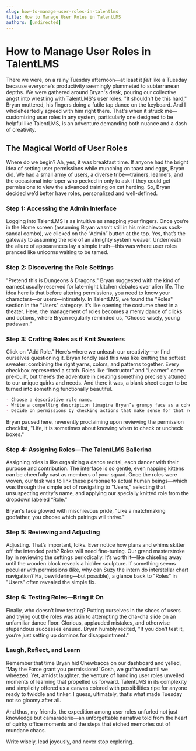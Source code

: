 ```yaml
---
slug: how-to-manage-user-roles-in-talentlms
title: How to Manage User Roles in TalentLMS
authors: [undirected]
---
```



# How to Manage User Roles in TalentLMS

There we were, on a rainy Tuesday afternoon—at least it *felt* like a Tuesday because everyone's productivity seemingly plummeted to subterranean depths. We were gathered around Bryan's desk, pouring our collective angst into wrestling with TalentLMS's user roles. "It shouldn't be this hard," Bryan muttered, his fingers doing a futile tap dance on the keyboard. And I wholeheartedly agreed with him right there. That's when it struck me—customizing user roles in any system, particularly one designed to be helpful like TalentLMS, is an adventure demanding both nuance and a dash of creativity.

## The Magical World of User Roles

Where do we begin? Ah, yes, it was breakfast time. If anyone had the bright idea of setting user permissions while munching on toast and eggs, Bryan did. We had a small army of users, a diverse tribe—trainers, learners, and the occasional interloper who peeked in only to ask if they could get permissions to view the advanced training on cat herding. So, Bryan decided we’d better have roles, personalized and well-defined.

### Step 1: Accessing the Admin Interface

Logging into TalentLMS is as intuitive as snapping your fingers. Once you’re in the Home screen (assuming Bryan wasn’t still in his mischievous sock-sandal combo), we clicked on the “Admin” button at the top. Yes, that’s the gateway to assuming the role of an almighty system weaver. Underneath the allure of appearances lay a simple truth—this was where user roles pranced like unicorns waiting to be tamed.

### Step 2: Discovering the Role Settings

"Pretend this is Dungeons & Dragons," Bryan suggested with the kind of earnest usually reserved for late-night kitchen debates over alien life. The idea here is that before altering permissions, you need to know your characters—or users—intimately. In TalentLMS, we found the "Roles" section in the "Users" category. It’s like opening the costume chest in a theater. Here, the management of roles becomes a merry dance of clicks and options, where Bryan regularly reminded us, “Choose wisely, young padawan.”

### Step 3: Crafting Roles as if Knit Sweaters

Click on "Add Role.” Here’s where we unleash our creativity—or find ourselves questioning it. Bryan fondly said this was like knitting the softest sweater: combining the right yarns, colors, and patterns together. Every checkbox represented a stitch. Roles like “Instructor” and “Learner” come pre-built, but there’s the adventure in creating something precisely attuned to our unique quirks and needs. And there it was, a blank sheet eager to be turned into something functionally beautiful.

```markdown
- Choose a descriptive role name.
- Write a compelling description (imagine Bryan’s grumpy face as a cohesively structured explanation).
- Decide on permissions by checking actions that make sense for that role.
```

Bryan paused here, reverently proclaiming upon reviewing the permission checklist, "Life, it is sometimes about knowing when to check or uncheck boxes."

### Step 4: Assigning Roles—The TalentLMS Ballerina

Assigning roles is like organizing a dance recital, each dancer with their purpose and contribution. The interface is so gentle, even napping kittens can be cheerfully cast as members of your squad. Once the roles were woven, our task was to link these personae to actual human beings—which was through the simple act of navigating to "Users," selecting that unsuspecting entity's name, and applying our specially knitted role from the dropdown labeled “Role.”

Bryan's face glowed with mischievous pride, "Like a matchmaking godfather, you choose which pairings will thrive."

### Step 5: Reviewing and Adjusting

Adjusting. That’s important, folks. Ever notice how plans and whims skitter off the intended path? Roles will need fine-tuning. Our grand masterstroke lay in reviewing the settings periodically. It’s worth it—like chiseling away until the wooden block reveals a hidden sculpture. If something seems peculiar with permissions (like, why can Suzy the intern do interstellar chart navigation? Ha, bewildering—but possible), a glance back to "Roles" in "Users" often revealed the simple fix.

### Step 6: Testing Roles—Bring it On

Finally, who doesn’t love testing? Putting ourselves in the shoes of users and trying out the roles was akin to attempting the cha-cha slide on an unfamiliar dance floor. Glorious, applauded mistakes, and otherwise stupendous successes ensued. Bryan humbly recited, "If you don’t test it, you’re just setting up dominos for disappointment."

### Laugh, Reflect, and Learn 

Remember that time Bryan hid Chewbacca on our dashboard and yelled, ‘May the Force grant you permissions!’ Gosh, we guffawed until we wheezed. Yet, amidst laughter, the venture of handling user roles unveiled moments of learning that propelled us forward. TalentLMS in its complexity and simplicity offered us a canvas colored with possibilities ripe for anyone ready to twiddle and tinker. I guess, ultimately, that’s what made Tuesday not so gloomy after all.

And thus, my friends, the expedition among user roles unfurled not just knowledge but camaraderie—an unforgettable narrative told from the heart of quirky office moments and the steps that etched memories out of mundane chaos.

Write wisely, lead joyously, and never stop exploring.